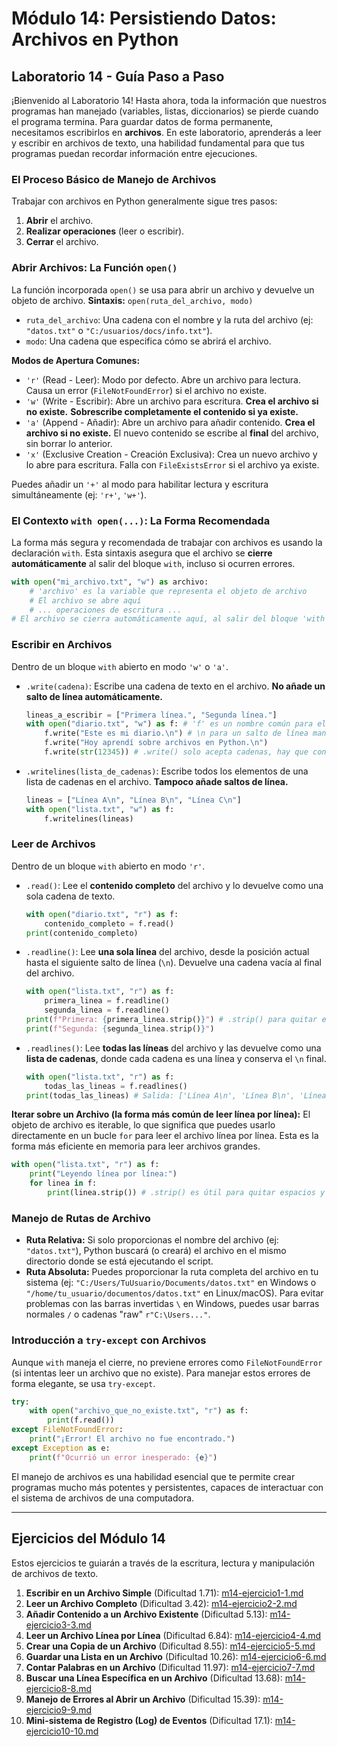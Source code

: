 # Módulo 14: Persistiendo Datos: Archivos en Python

## Laboratorio 14 - Guía Paso a Paso

¡Bienvenido al Laboratorio 14! Hasta ahora, toda la información que nuestros programas han manejado (variables, listas, diccionarios) se pierde cuando el programa termina. Para guardar datos de forma permanente, necesitamos escribirlos en **archivos**. En este laboratorio, aprenderás a leer y escribir en archivos de texto, una habilidad fundamental para que tus programas puedan recordar información entre ejecuciones.

### El Proceso Básico de Manejo de Archivos
Trabajar con archivos en Python generalmente sigue tres pasos:
1.  **Abrir** el archivo.
2.  **Realizar operaciones** (leer o escribir).
3.  **Cerrar** el archivo.

### Abrir Archivos: La Función `open()`
La función incorporada `open()` se usa para abrir un archivo y devuelve un objeto de archivo.
**Sintaxis:** `open(ruta_del_archivo, modo)`

*   `ruta_del_archivo`: Una cadena con el nombre y la ruta del archivo (ej: `"datos.txt"` o `"C:/usuarios/docs/info.txt"`).
*   `modo`: Una cadena que especifica cómo se abrirá el archivo.

**Modos de Apertura Comunes:**
*   `'r'` (Read - Leer): Modo por defecto. Abre un archivo para lectura. Causa un error (`FileNotFoundError`) si el archivo no existe.
*   `'w'` (Write - Escribir): Abre un archivo para escritura. **Crea el archivo si no existe.** **Sobrescribe completamente el contenido si ya existe.**
*   `'a'` (Append - Añadir): Abre un archivo para añadir contenido. **Crea el archivo si no existe.** El nuevo contenido se escribe al **final** del archivo, sin borrar lo anterior.
*   `'x'` (Exclusive Creation - Creación Exclusiva): Crea un nuevo archivo y lo abre para escritura. Falla con `FileExistsError` si el archivo ya existe.

Puedes añadir un `'+'` al modo para habilitar lectura y escritura simultáneamente (ej: `'r+'`, `'w+'`).

### El Contexto `with open(...)`: La Forma Recomendada
La forma más segura y recomendada de trabajar con archivos es usando la declaración `with`. Esta sintaxis asegura que el archivo se **cierre automáticamente** al salir del bloque `with`, incluso si ocurren errores.
```python
with open("mi_archivo.txt", "w") as archivo:
    # 'archivo' es la variable que representa el objeto de archivo
    # El archivo se abre aquí
    # ... operaciones de escritura ...
# El archivo se cierra automáticamente aquí, al salir del bloque 'with'
```

### Escribir en Archivos
Dentro de un bloque `with` abierto en modo `'w'` o `'a'`.

*   `.write(cadena)`: Escribe una cadena de texto en el archivo. **No añade un salto de línea automáticamente.**
    ```python
    lineas_a_escribir = ["Primera línea.", "Segunda línea."]
    with open("diario.txt", "w") as f: # 'f' es un nombre común para el objeto de archivo
        f.write("Este es mi diario.\n") # \n para un salto de línea manual
        f.write("Hoy aprendí sobre archivos en Python.\n")
        f.write(str(12345)) # .write() solo acepta cadenas, hay que convertir otros tipos
    ```
*   `.writelines(lista_de_cadenas)`: Escribe todos los elementos de una lista de cadenas en el archivo. **Tampoco añade saltos de línea.**
    ```python
    lineas = ["Línea A\n", "Línea B\n", "Línea C\n"]
    with open("lista.txt", "w") as f:
        f.writelines(lineas)
    ```

### Leer de Archivos
Dentro de un bloque `with` abierto en modo `'r'`.

*   `.read()`: Lee el **contenido completo** del archivo y lo devuelve como una sola cadena de texto.
    ```python
    with open("diario.txt", "r") as f:
        contenido_completo = f.read()
    print(contenido_completo)
    ```
*   `.readline()`: Lee **una sola línea** del archivo, desde la posición actual hasta el siguiente salto de línea (`\n`). Devuelve una cadena vacía al final del archivo.
    ```python
    with open("lista.txt", "r") as f:
        primera_linea = f.readline()
        segunda_linea = f.readline()
    print(f"Primera: {primera_linea.strip()}") # .strip() para quitar el \n final
    print(f"Segunda: {segunda_linea.strip()}")
    ```
*   `.readlines()`: Lee **todas las líneas** del archivo y las devuelve como una **lista de cadenas**, donde cada cadena es una línea y conserva el `\n` final.
    ```python
    with open("lista.txt", "r") as f:
        todas_las_lineas = f.readlines()
    print(todas_las_lineas) # Salida: ['Línea A\n', 'Línea B\n', 'Línea C\n']
    ```

**Iterar sobre un Archivo (la forma más común de leer línea por línea):**
El objeto de archivo es iterable, lo que significa que puedes usarlo directamente en un bucle `for` para leer el archivo línea por línea. Esta es la forma más eficiente en memoria para leer archivos grandes.
```python
with open("lista.txt", "r") as f:
    print("Leyendo línea por línea:")
    for linea in f:
        print(linea.strip()) # .strip() es útil para quitar espacios y saltos de línea
```

### Manejo de Rutas de Archivo
*   **Ruta Relativa:** Si solo proporcionas el nombre del archivo (ej: `"datos.txt"`), Python buscará (o creará) el archivo en el mismo directorio donde se está ejecutando el script.
*   **Ruta Absoluta:** Puedes proporcionar la ruta completa del archivo en tu sistema (ej: `"C:/Users/TuUsuario/Documents/datos.txt"` en Windows o `"/home/tu_usuario/documentos/datos.txt"` en Linux/macOS). Para evitar problemas con las barras invertidas `\` en Windows, puedes usar barras normales `/` o cadenas "raw" `r"C:\Users..."`.

### Introducción a `try-except` con Archivos
Aunque `with` maneja el cierre, no previene errores como `FileNotFoundError` (si intentas leer un archivo que no existe). Para manejar estos errores de forma elegante, se usa `try-except`.
```python
try:
    with open("archivo_que_no_existe.txt", "r") as f:
        print(f.read())
except FileNotFoundError:
    print("¡Error! El archivo no fue encontrado.")
except Exception as e:
    print(f"Ocurrió un error inesperado: {e}")
```
El manejo de archivos es una habilidad esencial que te permite crear programas mucho más potentes y persistentes, capaces de interactuar con el sistema de archivos de una computadora.

---

## Ejercicios del Módulo 14

Estos ejercicios te guiarán a través de la escritura, lectura y manipulación de archivos de texto.

1.  **Escribir en un Archivo Simple** (Dificultad 1.71): [m14-ejercicio1-1.md](m14-ejercicio1-1.md)
2.  **Leer un Archivo Completo** (Dificultad 3.42): [m14-ejercicio2-2.md](m14-ejercicio2-2.md)
3.  **Añadir Contenido a un Archivo Existente** (Dificultad 5.13): [m14-ejercicio3-3.md](m14-ejercicio3-3.md)
4.  **Leer un Archivo Línea por Línea** (Dificultad 6.84): [m14-ejercicio4-4.md](m14-ejercicio4-4.md)
5.  **Crear una Copia de un Archivo** (Dificultad 8.55): [m14-ejercicio5-5.md](m14-ejercicio5-5.md)
6.  **Guardar una Lista en un Archivo** (Dificultad 10.26): [m14-ejercicio6-6.md](m14-ejercicio6-6.md)
7.  **Contar Palabras en un Archivo** (Dificultad 11.97): [m14-ejercicio7-7.md](m14-ejercicio7-7.md)
8.  **Buscar una Línea Específica en un Archivo** (Dificultad 13.68): [m14-ejercicio8-8.md](m14-ejercicio8-8.md)
9.  **Manejo de Errores al Abrir un Archivo** (Dificultad 15.39): [m14-ejercicio9-9.md](m14-ejercicio9-9.md)
10. **Mini-sistema de Registro (Log) de Eventos** (Dificultad 17.1): [m14-ejercicio10-10.md](m14-ejercicio10-10.md)

